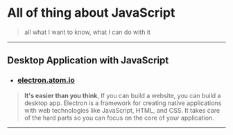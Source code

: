 # All of thing about JavaScript

> all what I want to know, what I can do with it

----

## Desktop Application with JavaScript

* ### [electron.atom.io](http://electron.atom.io/)

> **It's easier than you think**, If you can build a website, you can build a desktop app. Electron is a framework for creating native applications with web technologies like JavaScript, HTML, and CSS. It takes care of the hard parts so you can focus on the core of your application.

---



